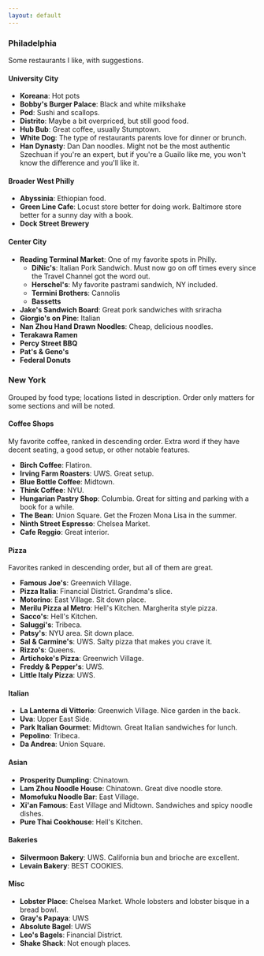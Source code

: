 ```yaml
---
layout: default 
---
```


### Philadelphia 

Some restaurants I like, with suggestions. 

#### University City

* __Koreana__: Hot pots
* __Bobby's Burger Palace__: Black and white milkshake
* __Pod__: Sushi and scallops.
* __Distrito__: Maybe a bit overpriced, but still good food.
* __Hub Bub__: Great coffee, usually Stumptown.
* __White Dog__: The type of restaurants parents love for dinner or brunch.
* __Han Dynasty__: Dan Dan noodles. Might not be the most authentic Szechuan if you're an expert, but if you're a Guailo like me, you won't know the difference and you'll like it. 

#### Broader West Philly

* __Abyssinia__: Ethiopian food.
* __Green Line Cafe__: Locust store better for doing work. Baltimore store better for a sunny day with a book.
* __Dock Street Brewery__

#### Center City

* __Reading Terminal Market__: One of my favorite spots in Philly.
    * __DiNic's__: Italian Pork Sandwich. Must now go on off times every since the Travel Channel got the word out.
    * __Herschel's__: My favorite pastrami sandwich, NY included.
    * __Termini Brothers__: Cannolis
    * __Bassetts__
* __Jake's Sandwich Board__: Great pork sandwiches with sriracha
* __Giorgio's on Pine__: Italian
* __Nan Zhou Hand Drawn Noodles__: Cheap, delicious noodles.
* __Terakawa Ramen__
* __Percy Street BBQ__
* __Pat's & Geno's__
* __Federal Donuts__

### New York

Grouped by food type; locations listed in description. Order only matters for some sections and will be noted.

#### Coffee Shops 

My favorite coffee, ranked in descending order. Extra word if they have decent seating, a good setup, or other notable features.

* __Birch Coffee__: Flatiron.
* __Irving Farm Roasters__: UWS. Great setup.
* __Blue Bottle Coffee__: Midtown.
* __Think Coffee__: NYU.
* __Hungarian Pastry Shop__: Columbia. Great for sitting and parking with a book for a while.
* __The Bean__: Union Square. Get the Frozen Mona Lisa in the summer.
* __Ninth Street Espresso__: Chelsea Market.
* __Cafe Reggio__: Great interior.

#### Pizza

Favorites ranked in descending order, but all of them are great.

* __Famous Joe's__: Greenwich Village.
* __Pizza Italia__: Financial District. Grandma's slice.
* __Motorino__: East Village. Sit down place.
* __Merilu Pizza al Metro__: Hell's Kitchen. Margherita style pizza.
* __Sacco's__: Hell's Kitchen.
* __Saluggi's__: Tribeca.
* __Patsy's__: NYU area. Sit down place.
* __Sal & Carmine's__: UWS. Salty pizza that makes you crave it.
* __Rizzo's__: Queens.
* __Artichoke's Pizza__: Greenwich Village.
* __Freddy & Pepper's__: UWS.
* __Little Italy Pizza__: UWS.

#### Italian 

* __La Lanterna di Vittorio__: Greenwich Village. Nice garden in the back.
* __Uva__: Upper East Side.
* __Park Italian Gourmet__: Midtown. Great Italian sandwiches for lunch. 
* __Pepolino__: Tribeca.
* __Da Andrea__: Union Square.


#### Asian

* __Prosperity Dumpling__: Chinatown.
* __Lam Zhou Noodle House__: Chinatown. Great dive noodle store.
* __Momofuku Noodle Bar__: East Village.
* __Xi'an Famous__: East Village and Midtown. Sandwiches and spicy noodle dishes.
* __Pure Thai Cookhouse__: Hell's Kitchen.


#### Bakeries

* __Silvermoon Bakery__: UWS. California bun and brioche are excellent.
* __Levain Bakery__: BEST COOKIES.

#### Misc

* __Lobster Place__: Chelsea Market. Whole lobsters and lobster bisque in a bread bowl.
* __Gray's Papaya__: UWS
* __Absolute Bagel__: UWS
* __Leo's Bagels__: Financial District.
* __Shake Shack__: Not enough places.

